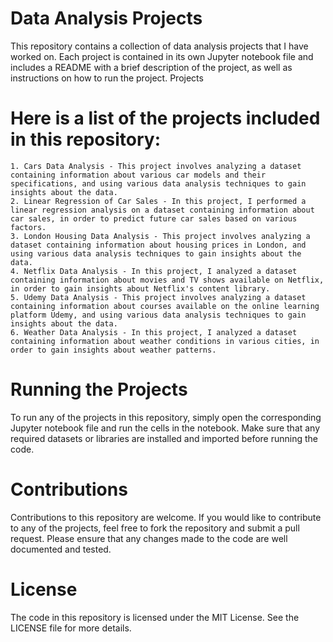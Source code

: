 # Data Analysis Projects

This repository contains a collection of data analysis projects that I have worked on. Each project is contained in its own Jupyter notebook file and includes a README with a brief description of the project, as well as instructions on how to run the project.
Projects

# Here is a list of the projects included in this repository:

    1. Cars Data Analysis - This project involves analyzing a dataset containing information about various car models and their specifications, and using various data analysis techniques to gain insights about the data.
    2. Linear Regression of Car Sales - In this project, I performed a linear regression analysis on a dataset containing information about car sales, in order to predict future car sales based on various factors.
    3. London Housing Data Analysis - This project involves analyzing a dataset containing information about housing prices in London, and using various data analysis techniques to gain insights about the data.
    4. Netflix Data Analysis - In this project, I analyzed a dataset containing information about movies and TV shows available on Netflix, in order to gain insights about Netflix's content library.
    5. Udemy Data Analysis - This project involves analyzing a dataset containing information about courses available on the online learning platform Udemy, and using various data analysis techniques to gain insights about the data.
    6. Weather Data Analysis - In this project, I analyzed a dataset containing information about weather conditions in various cities, in order to gain insights about weather patterns.

# Running the Projects

To run any of the projects in this repository, simply open the corresponding Jupyter notebook file and run the cells in the notebook. Make sure that any required datasets or libraries are installed and imported before running the code.
# Contributions

Contributions to this repository are welcome. If you would like to contribute to any of the projects, feel free to fork the repository and submit a pull request. Please ensure that any changes made to the code are well documented and tested.
# License

The code in this repository is licensed under the MIT License. See the LICENSE file for more details.
